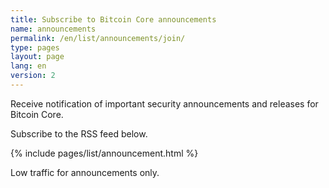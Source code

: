 ```yaml
---
title: Subscribe to Bitcoin Core announcements
name: announcements
permalink: /en/list/announcements/join/
type: pages
layout: page
lang: en
version: 2
---
```

Receive notification of important security announcements and releases for Bitcoin Core.

Subscribe to the RSS feed below.

{% include pages/list/announcement.html %}
    
Low traffic for announcements only.
